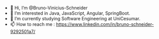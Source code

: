 - 👋 Hi, I’m @Bruno-Vinicius-Schneider
- 👀 I’m interested in Java, JavaScript, Angular, SpringBoot.
- 🌱 I’m currently studying Software Engineering at UniCesumar.
- 📫 How to reach me : https://www.linkedin.com/in/bruno-schneider-9292501a7/
